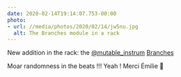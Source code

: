 ```yaml
---
date: 2020-02-14T19:14:07.753-00:00
photo:
- url: //media/photos/2020/02/14/jw5nu.jpg
  alt: The Branches module in a rack
---
```

New addition in the rack: the [@mutable_instrum](https://twitter.com/mutable_instrum) [Branches](https://mutable-instruments.net/modules)

Moar randomness in the beats !!! Yeah !
Merci Émilie 🙏
